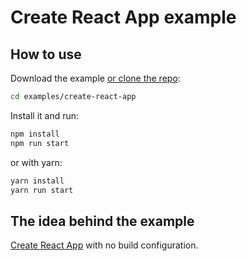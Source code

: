 # Create React App example

## How to use

Download the example [or clone the repo](https://github.com/reiniergs/react-rainbow-components):

```bash
cd examples/create-react-app
```

Install it and run:

```bash
npm install
npm run start
```

or with yarn:

```bash
yarn install
yarn run start
```

## The idea behind the example

[Create React App](https://github.com/facebookincubator/create-react-app) with no build configuration.

